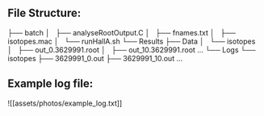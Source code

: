 ## File Structure:
├── batch
│   ├── analyseRootOutput.C
│   ├── fnames.txt
│   ├── isotopes.mac
│   └── runHallA.sh
└── Results
    ├── Data
    │   └── isotopes
    │       ├── out_0.3629991.root
    │       ├── out_10.3629991.root
			...
    └── Logs
        └── isotopes
            ├── 3629991_0.out
            ├── 3629991_10.out
			...

## Example log file:
![[assets/photos/example_log.txt]]

